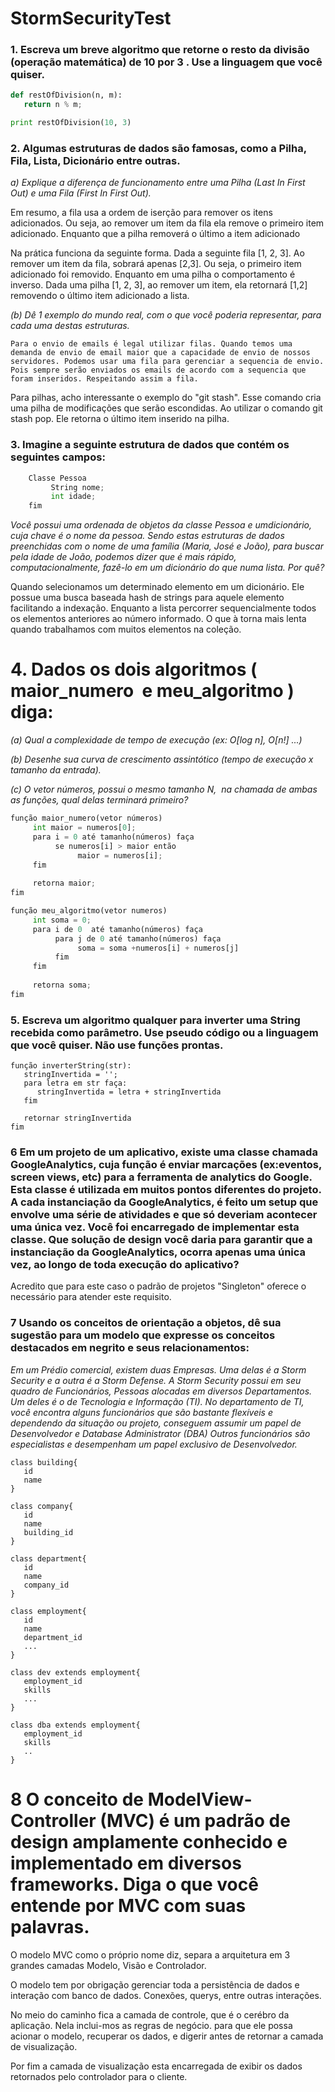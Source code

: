 # StormSecurityTest

### 1. Escreva um breve algoritmo que retorne o ​resto ​da divisão (operação matemática) de ​10​ por ​3 ​. Use a linguagem que você quiser. 

``` python
def restOfDivision(n, m):
   return n % m;

print restOfDivision(10, 3)
``` 

### 2. Algumas estruturas de dados são famosas, como a Pilha, Fila, Lista, Dicionário entre outras. 
_a) Explique a diferença de funcionamento entre uma ​Pilha​ (Last In First Out) e uma ​Fila​ (First In First Out)._

Em resumo, a fila usa a ordem de iserção para remover os itens adicionados. Ou seja, ao remover um item da fila ela remove o primeiro item adicionado. Enquanto que a pilha removerá o último a item adicionado

Na prática funciona da seguinte forma. Dada a seguinte fila [1, 2, 3]. Ao remover um item da fila, sobrará apenas [2,3]. Ou seja, o primeiro item adicionado foi removido. 
Enquanto em uma pilha o comportamento é inverso. Dada uma pilha [1, 2, 3], ao remover um item, ela retornará [1,2] removendo o último item adicionado a lista.


_(b) Dê 1 exemplo do mundo real, com o que você poderia representar, para ​cada​ uma destas estruturas._

    Para o envio de emails é legal utilizar filas. Quando temos uma demanda de envio de email maior que a capacidade de envio de nossos servidores. Podemos usar uma fila para gerenciar a sequencia de envio. Pois sempre serão enviados os emails de acordo com a sequencia que foram inseridos. Respeitando assim a fila.

Para pilhas, acho interessante o exemplo do "git stash". Esse comando cria uma pilha de modificações que serão escondidas. Ao utilizar o comando git stash pop. Ele retorna o último item inserido na pilha. 


### 3. Imagine a seguinte estrutura de dados que contém os seguintes campos: 
 
``` python
    Classe ​Pessoa 
         String nome; 
         int idade; 
    fim 
``` 
 
_Você possui uma ordenada de objetos da classe ​Pessoa e um ​dicionário​, cuja chave é o ​nome da pessoa. Sendo estas estruturas de dados preenchidas com o nome de uma família (Maria, José e João), para buscar pela idade de João, podemos dizer que é mais rápido, computacionalmente, fazê-lo em um dicionário do que numa lista. Por quê?_

Quando selecionamos um determinado elemento em um dicionário. Ele possue uma busca baseada hash de strings para aquele elemento facilitando a indexação. Enquanto a lista percorrer sequencialmente todos os elementos anteriores ao número informado. O que à torna mais lenta quando trabalhamos com muitos elementos na coleção.
    
# 4. Dados os dois algoritmos (​maior_numero ​ e ​meu_algoritmo ​) diga: 
 _(a) Qual a ​complexidade de tempo de execução ​(ex: O[log n], O[n!] ...)_
 
 _(b) Desenhe sua ​curva de crescimento assintótico​ (tempo de execução x tamanho da entrada)._ 
 
 _(c) O vetor ​números​, possui o mesmo tamanho ​N, ​ na chamada de ambas as funções, qual delas terminará primeiro?_

```python
função maior_numero(vetor números) 
     int maior = numeros[0]; 
     para i = 0 até tamanho(números) faça 
          se numeros[i] > maior então 
               maior = numeros[i]; 
     fim 
 
     retorna maior; 
fim 
 ```
```python 
função meu_algoritmo(vetor numeros) 
     int soma = 0; 
     para i de 0  até tamanho(números) faça 
          para j de 0 até tamanho(números) faça 
               soma = soma +numeros[i] + numeros[j] 
          fim 
     fim 
 
     retorna soma; 
fim 
```


### 5. Escreva um algoritmo qualquer para inverter uma String recebida como parâmetro. Use pseudo código ou a linguagem que você quiser. Não use funções prontas. 

```
função inverterString(str):
   stringInvertida = '';
   para letra em str faça:
      stringInvertida = letra + stringInvertida
   fim
   
   retornar stringInvertida
fim

```


### 6 Em um projeto de um aplicativo, existe uma classe chamada GoogleAnalytics, cuja função é enviar marcações (ex:eventos, screen views, etc) para a ferramenta de analytics do Google. Esta classe é utilizada em muitos pontos diferentes do projeto. A cada instanciação da GoogleAnalytics, é feito um setup que envolve uma série de atividades e que só deveriam acontecer uma única vez. Você foi encarregado de implementar esta classe. Que solução de design  você daria para garantir que a instanciação da GoogleAnalytics, ocorra apenas uma única vez, ao longo de toda execução do aplicativo? 

   Acredito que para este caso o padrão de projetos "Singleton" oferece o necessário para atender este requisito.

### 7 Usando os conceitos de orientação a objetos, dê sua sugestão para um modelo que expresse os conceitos destacados em negrito e seus relacionamentos: 
 
_Em um Prédio comercial, existem duas Empresas. Uma delas é a Storm Security e a outra é a Storm Defense. A Storm Security possui em seu quadro de Funcionários, Pessoas alocadas em diversos Departamentos. Um deles é o de Tecnologia e Informação (TI). No departamento de TI, você encontra alguns funcionários que são bastante flexíveis e dependendo da situação ou projeto, conseguem assumir um papel  de Desenvolvedor e Database Administrator (DBA) Outros funcionários são especialistas e desempenham um papel exclusivo de Desenvolvedor._

```
class building{
   id
   name
}

class company{
   id
   name 
   building_id
}

class department{
   id
   name
   company_id
}

class employment{
   id
   name
   department_id
   ...
}

class dev extends employment{
   employment_id
   skills
   ...
}

class dba extends employment{
   employment_id
   skills
   ..
}
```


# 8 O conceito de Model­View­Controller (MVC) é um padrão de design amplamente conhecido e implementado em diversos frameworks. Diga o que você entende por MVC com suas palavras.

O modelo MVC como o próprio nome diz, separa a arquitetura em 3 grandes camadas Modelo, Visão e Controlador. 

O modelo tem por obrigação gerenciar toda a persistência de dados e interação com banco de dados. Conexões, querys, entre outras interações.

No meio do caminho fica a camada de controle, que é o cerébro da aplicação. Nela inclui-mos as regras de negócio. para que ele possa acionar o modelo, recuperar os dados, e digerir antes de retornar a camada de visualização.

Por fim a camada de visualização esta encarregada de exibir os dados retornados pelo controlador para o cliente.


